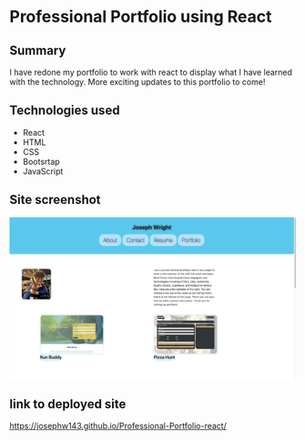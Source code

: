 # Professional Portfolio using React

## Summary
I have redone my portfolio to work with react to display what I have learned with the technology.
More exciting updates to this portfolio to come!

## Technologies used
* React
* HTML
* CSS
* Bootsrtap
* JavaScript

## Site screenshot 
![screenshot of portfolio website](./src/img/website-sc.jpg)

## link to deployed site
https://josephw143.github.io/Professional-Portfolio-react/